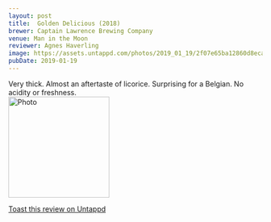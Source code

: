 ```yaml
---
layout: post
title:  Golden Delicious (2018)
brewer: Captain Lawrence Brewing Company
venue: Man in the Moon
reviewer: Agnes Haverling
image: https://assets.untappd.com/photos/2019_01_19/2f07e65ba12860d8ecae2ae45399240c_200x200.jpeg
pubDate: 2019-01-19
---
```


Very thick. Almost an aftertaste of licorice. Surprising for a Belgian. No acidity or freshness.
						  <br />
						  <img height="200" width="200" src="https://assets.untappd.com/photos/2019_01_19/2f07e65ba12860d8ecae2ae45399240c_200x200.jpeg" alt="Photo">         
						
[Toast this review on Untappd](https://untappd.com/user/StoutEmpire/checkin/702568866)
